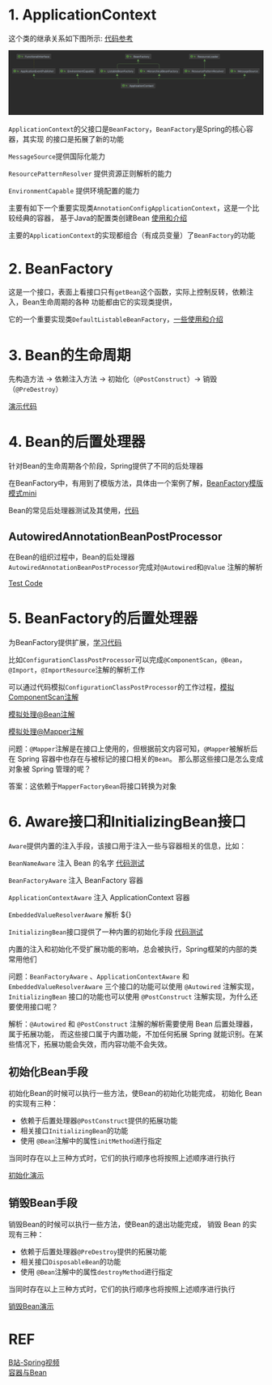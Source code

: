 # 1. ApplicationContext
这个类的继承关系如下图所示: [代码参考](../../../../../../basicTech/src/main/java/com/java/study/frameworkstudy/springboot/SpringBootDemo.java) <br>
<div align="center">
	<img src="https://github.com/oneCoderMan/javastudy/blob/fbd2996df3f65c79674382337843f62348431d5f/notes/src/main/resources/framework/spring/pics/diagram1.png" alt="Editor" width="800">
</div>

`ApplicationContext`的父接口是`BeanFactory`，`BeanFactory`是Spring的核心容器，其实现
的接口是拓展了新的功能

`MessageSource`提供国际化能力

`ResourcePatternResolver` 提供资源正则解析的能力

`EnvironmentCapable` 提供环境配置的能力


主要有如下一个重要实现类`AnnotationConfigApplicationContext`，这是一个比较经典的容器，
基于Java的配置类创建Bean [使用和介绍](../../../../../../basicTech/src/main/java/com/java/study/frameworkstudy/spring/AnnotationConfigAppCtxDemo.java)

主要的`ApplicationContext`的实现都组合（有成员变量）了`BeanFactory`的功能

# 2. BeanFactory
这是一个接口，表面上看接口只有`getBean`这个函数，实际上控制反转，依赖注入，Bean生命周期的各种
功能都由它的实现类提供，

它的一个重要实现类`DefaultListableBeanFactory`，[一些使用和介绍](../../../../../../basicTech/src/main/java/com/java/study/frameworkstudy/spring/SpringBeanFactoryDemo.java)

# 3. Bean的生命周期
先构造方法 -> 依赖注入方法 ->  初始化（`@PostConstruct`）-> 销毁（`@PreDestroy`）

[演示代码](../../../../../../basicTech/src/main/java/com/java/study/frameworkstudy/springboot/beancycle/LifeCycleBean.java)

# 4. Bean的后置处理器
针对Bean的生命周期各个阶段，Spring提供了不同的后处理器

在BeanFactory中，有用到了模版方法，具体由一个案例了解，[BeanFactory模版模式mini](../../../../../../basicTech/src/main/java/com/java/study/frameworkstudy/spring/TemplateMethodTest.java)

Bean的常见后处理器测试及其使用，[代码](../../../../../../basicTech/src/main/java/com/java/study/frameworkstudy/spring/beanposttest/BeanPostTest.java)

## AutowiredAnnotationBeanPostProcessor
在Bean的组织过程中，Bean的后处理器`AutowiredAnnotationBeanPostProcessor`完成对`@Autowired`和`@Value` 注解的解析

[Test Code](../../../../../../basicTech/src/main/java/com/java/study/frameworkstudy/spring/beanposttest/AutowiredBeanPostTest.java)

# 5. BeanFactory的后置处理器
为BeanFactory提供扩展，[学习代码](../../../../../../basicTech/src/main/java/com/java/study/frameworkstudy/spring/beanfacoryposttest/AppTest.java)

比如`ConfigurationClassPostProcessor`可以完成`@ComponentScan`，`@Bean`， `@Import`，`@ImportResource`注解的解析工作

可以通过代码模拟`ConfigurationClassPostProcessor`的工作过程，[模拟ComponentScan注解](../../../../../../basicTech/src/main/java/com/java/study/frameworkstudy/spring/beanfacoryposttest/MockConfigPost.java)

[模拟处理@Bean注解](../../../../../../basicTech/src/main/java/com/java/study/frameworkstudy/spring/beanfacoryposttest/MockBeanDeal.java)

[模拟处理@Mapper注解](../../../../../../basicTech/src/main/java/com/java/study/frameworkstudy/spring/beanfacoryposttest/MockMapperDeal.java)

问题：`@Mapper`注解是在接口上使用的，但根据前文内容可知，`@Mapper`被解析后在 Spring 容器中也存在与被标记的接口相关的`Bean`。
那么那这些接口是怎么变成对象被 Spring 管理的呢？

答案：这依赖于`MapperFactoryBean`将接口转换为对象

# 6. Aware接口和InitializingBean接口
`Aware`提供内置的注入手段，该接口用于注入一些与容器相关的信息，比如：

`BeanNameAware` 注入 Bean 的名字 [代码测试](../../../../../../basicTech/src/main/java/com/java/study/frameworkstudy/spring/aware/AppAwareTest.java)

`BeanFactoryAware` 注入 BeanFactory 容器

`ApplicationContextAware` 注入 ApplicationContext 容器

`EmbeddedValueResolverAware` 解析 ${}

`InitializingBean`接口提供了一种内置的初始化手段 [代码测试](../../../../../../basicTech/src/main/java/com/java/study/frameworkstudy/spring/aware/AppAwareTest.java)

内置的注入和初始化不受扩展功能的影响，总会被执行，Spring框架的内部的类常用他们

问题：`BeanFactoryAware` 、`ApplicationContextAware` 和 
`EmbeddedValueResolverAware` 三个接口的功能可以使用 `@Autowired` 注解实现，
`InitializingBean` 接口的功能也可以使用 `@PostConstruct` 注解实现，为什么还要使用接口呢？

解析：`@Autowired` 和 `@PostConstruct` 注解的解析需要使用 Bean 后置处理器，属于拓展功能，
而这些接口属于内置功能，不加任何拓展 Spring 就能识别。在某些情况下，拓展功能会失效，而内容功能不会失效。

## 初始化Bean手段
初始化Bean的时候可以执行一些方法，使Bean的初始化功能完成，
初始化 Bean 的实现有三种：

* 依赖于后置处理器`@PostConstruct`提供的拓展功能
* 相关接口`InitializingBean`的功能
* 使用 `@Bean`注解中的属性`initMethod`进行指定

当同时存在以上三种方式时，它们的执行顺序也将按照上述顺序进行执行

[初始化演示](../../../../../../basicTech/src/main/java/com/java/study/frameworkstudy/spring/aware/BeanInitApp.java)


## 销毁Bean手段
销毁Bean的时候可以执行一些方法，使Bean的退出功能完成，
销毁 Bean 的实现有三种：

* 依赖于后置处理器`@PreDestroy`提供的拓展功能
* 相关接口`DisposableBean`的功能
* 使用 `@Bean`注解中的属性`destroyMethod`进行指定

当同时存在以上三种方式时，它们的执行顺序也将按照上述顺序进行执行

[销毁Bean演示](../../../../../../basicTech/src/main/java/com/java/study/frameworkstudy/spring/aware/BeanInitApp.java)


# REF
[B站-Spring视频](https://www.bilibili.com/video/BV1P44y1N7QG?p=4&vd_source=550dc9095f2a0980780a8fe0a239112e) <br>
[容器与Bean](https://mofan212.github.io/posts/Spring-Forty-Nine-Lectures-Container-And-Bean/)

